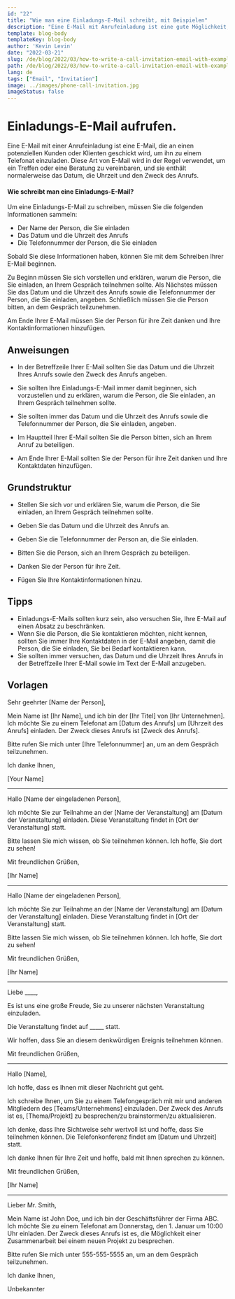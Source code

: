 ```yaml
---
id: "22"
title: "Wie man eine Einladungs-E-Mail schreibt, mit Beispielen"
description: "Eine E-Mail mit Anrufeinladung ist eine gute Möglichkeit, ein Treffen oder eine Beratung mit einem potenziellen Kunden oder Klienten zu vereinbaren."
template: blog-body
templateKey: blog-body
author: 'Kevin Levin'
date: "2022-03-21"
slug: /de/blog/2022/03/how-to-write-a-call-invitation-email-with-examples
path: /de/blog/2022/03/how-to-write-a-call-invitation-email-with-examples
lang: de
tags: ["Email", "Invitation"]
image: ../images/phone-call-invitation.jpg
imageStatus: false
---
```

# Einladungs-E-Mail aufrufen.


Eine E-Mail mit einer Anrufeinladung ist eine E-Mail, die an einen potenziellen Kunden oder Klienten geschickt wird, um ihn zu einem Telefonat einzuladen. Diese Art von E-Mail wird in der Regel verwendet, um ein Treffen oder eine Beratung zu vereinbaren, und sie enthält normalerweise das Datum, die Uhrzeit und den Zweck des Anrufs.

#### Wie schreibt man eine Einladungs-E-Mail?

Um eine Einladungs-E-Mail zu schreiben, müssen Sie die folgenden Informationen sammeln:

- Der Name der Person, die Sie einladen
- Das Datum und die Uhrzeit des Anrufs
- Die Telefonnummer der Person, die Sie einladen

Sobald Sie diese Informationen haben, können Sie mit dem Schreiben Ihrer E-Mail beginnen.

Zu Beginn müssen Sie sich vorstellen und erklären, warum die Person, die Sie einladen, an Ihrem Gespräch teilnehmen sollte. Als Nächstes müssen Sie das Datum und die Uhrzeit des Anrufs sowie die Telefonnummer der Person, die Sie einladen, angeben. Schließlich müssen Sie die Person bitten, an dem Gespräch teilzunehmen.

Am Ende Ihrer E-Mail müssen Sie der Person für ihre Zeit danken und Ihre Kontaktinformationen hinzufügen.

## Anweisungen

- In der Betreffzeile Ihrer E-Mail sollten Sie das Datum und die Uhrzeit Ihres Anrufs sowie den Zweck des Anrufs angeben.

- Sie sollten Ihre Einladungs-E-Mail immer damit beginnen, sich vorzustellen und zu erklären, warum die Person, die Sie einladen, an Ihrem Gespräch teilnehmen sollte.

- Sie sollten immer das Datum und die Uhrzeit des Anrufs sowie die Telefonnummer der Person, die Sie einladen, angeben.

- Im Hauptteil Ihrer E-Mail sollten Sie die Person bitten, sich an Ihrem Anruf zu beteiligen.

- Am Ende Ihrer E-Mail sollten Sie der Person für ihre Zeit danken und Ihre Kontaktdaten hinzufügen.


## Grundstruktur

- Stellen Sie sich vor und erklären Sie, warum die Person, die Sie einladen, an Ihrem Gespräch teilnehmen sollte.

- Geben Sie das Datum und die Uhrzeit des Anrufs an.

- Geben Sie die Telefonnummer der Person an, die Sie einladen.

- Bitten Sie die Person, sich an Ihrem Gespräch zu beteiligen.

- Danken Sie der Person für ihre Zeit.

- Fügen Sie Ihre Kontaktinformationen hinzu.


## Tipps

- Einladungs-E-Mails sollten kurz sein, also versuchen Sie, Ihre E-Mail auf einen Absatz zu beschränken.
- Wenn Sie die Person, die Sie kontaktieren möchten, nicht kennen, sollten Sie immer Ihre Kontaktdaten in der E-Mail angeben, damit die Person, die Sie einladen, Sie bei Bedarf kontaktieren kann.
- Sie sollten immer versuchen, das Datum und die Uhrzeit Ihres Anrufs in der Betreffzeile Ihrer E-Mail sowie im Text der E-Mail anzugeben.

## Vorlagen

Sehr geehrter [Name der Person],

Mein Name ist [Ihr Name], und ich bin der [Ihr Titel] von [Ihr Unternehmen]. Ich möchte Sie zu einem Telefonat am [Datum des Anrufs] um [Uhrzeit des Anrufs] einladen. Der Zweck dieses Anrufs ist [Zweck des Anrufs].

Bitte rufen Sie mich unter [Ihre Telefonnummer] an, um an dem Gespräch teilzunehmen.

Ich danke Ihnen,

[Your Name]

---

Hallo [Name der eingeladenen Person],

Ich möchte Sie zur Teilnahme an der [Name der Veranstaltung] am [Datum der Veranstaltung] einladen. Diese Veranstaltung findet in [Ort der Veranstaltung] statt.

Bitte lassen Sie mich wissen, ob Sie teilnehmen können. Ich hoffe, Sie dort zu sehen!

Mit freundlichen Grüßen,

[Ihr Name]

---

Hallo [Name der eingeladenen Person],

Ich möchte Sie zur Teilnahme an der [Name der Veranstaltung] am [Datum der Veranstaltung] einladen. Diese Veranstaltung findet in [Ort der Veranstaltung] statt.

Bitte lassen Sie mich wissen, ob Sie teilnehmen können. Ich hoffe, Sie dort zu sehen!

Mit freundlichen Grüßen,

[Ihr Name]

---

Liebe ____,

Es ist uns eine große Freude, Sie zu unserer nächsten Veranstaltung einzuladen.

Die Veranstaltung findet auf _____ statt.

Wir hoffen, dass Sie an diesem denkwürdigen Ereignis teilnehmen können.

Mit freundlichen Grüßen,

---

Hallo [Name],

Ich hoffe, dass es Ihnen mit dieser Nachricht gut geht.

Ich schreibe Ihnen, um Sie zu einem Telefongespräch mit mir und anderen Mitgliedern des [Teams/Unternehmens] einzuladen. Der Zweck des Anrufs ist es, [Thema/Projekt] zu besprechen/zu brainstormen/zu aktualisieren.

Ich denke, dass Ihre Sichtweise sehr wertvoll ist und hoffe, dass Sie teilnehmen können. Die Telefonkonferenz findet am [Datum und Uhrzeit] statt.

Ich danke Ihnen für Ihre Zeit und hoffe, bald mit Ihnen sprechen zu können.

Mit freundlichen Grüßen,

[Ihr Name]

---

Lieber Mr. Smith,

Mein Name ist John Doe, und ich bin der Geschäftsführer der Firma ABC. Ich möchte Sie zu einem Telefonat am Donnerstag, den 1. Januar um 10:00 Uhr einladen. Der Zweck dieses Anrufs ist es, die Möglichkeit einer Zusammenarbeit bei einem neuen Projekt zu besprechen.

Bitte rufen Sie mich unter 555-555-5555 an, um an dem Gespräch teilzunehmen.

Ich danke Ihnen,

Unbekannter
